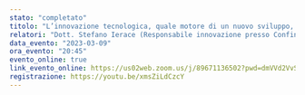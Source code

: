 ```yaml
---
stato: "completato"
titolo: "L’innovazione tecnologica, quale motore di un nuovo sviluppo, inizia dal territorio locale"
relatori: "Dott. Stefano Ierace (Responsabile innovazione presso Confindustria Bergamo)"
data_evento: "2023-03-09"
ora_evento: "20:45"
evento_online: true
link_evento_online: https://us02web.zoom.us/j/89671136502?pwd=dmVVd2VvSDVQZGxJa2E0d0VNVmJtdz09
registrazione: https://youtu.be/xmsZiLdCzcY
---
```

